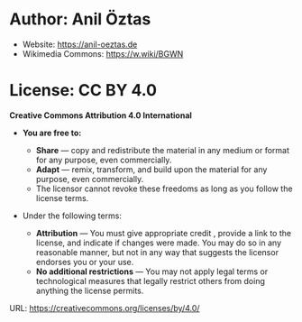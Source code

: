 # Author: Anil Öztas
- Website: https://anil-oeztas.de
- Wikimedia Commons: https://w.wiki/BGWN

# License: CC BY 4.0
**Creative Commons Attribution 4.0 International**

- **You are free to:**
  - **Share** — copy and redistribute the material in any medium or format for any purpose, even commercially.
  - **Adapt** — remix, transform, and build upon the material for any purpose, even commercially.
  - The licensor cannot revoke these freedoms as long as you follow the license terms.

- Under the following terms:
  - **Attribution** — You must give appropriate credit , provide a link to the license, and indicate if changes were made. You may do so in any reasonable manner, but not in any way that suggests the licensor endorses you or your use.
  - **No additional restrictions** — You may not apply legal terms or technological measures that legally restrict others from doing anything the license permits.
 
URL: https://creativecommons.org/licenses/by/4.0/
